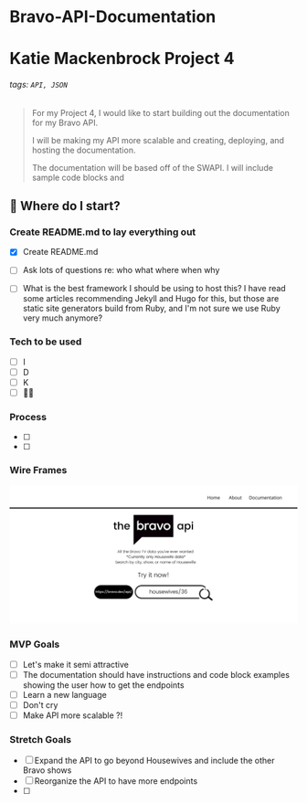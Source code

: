# Bravo-API-Documentation

# Katie Mackenbrock Project 4 

###### tags: `API, JSON`

> For my Project 4, I would like to start building out the documentation for my Bravo API. 
> 
> I will be making my API more scalable and creating, deploying, and hosting the documentation. 
> 
> The documentation will be based off of the SWAPI. I will include sample code blocks and 

## :memo: Where do I start?

### Create README.md to lay everything out

- [x] Create README.md
- [ ] Ask lots of questions re: who what where when why 
- [ ] What is the best framework I should be using to host this? I have read some articles recommending Jekyll and Hugo for this, but those are static site generators build from Ruby, and I'm not sure we use Ruby very much anymore?
 

### Tech to be used
- [ ] I
- [ ] D
- [ ] K
- [ ] 🤷‍♀️

### Process

- [ ] 
- [ ] 


### Wire Frames

![Wireframe 1](https://github.com/katiemackenbrock/Bravo-API-Documentation/blob/main/1.png)

### MVP Goals
- [ ] Let's make it semi attractive
- [ ] The documentation should have instructions and code block examples showing the user how to get the endpoints
- [ ] Learn a new language
- [ ] Don't cry
- [ ] Make API more scalable ?!

### Stretch Goals

- [ ] Expand the API to go beyond Housewives and include the other Bravo shows
- [ ] Reorganize the API to have more endpoints
- [ ] 
